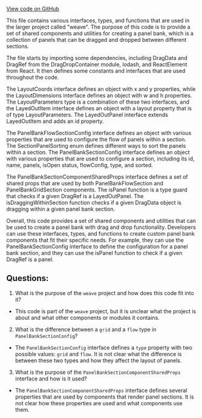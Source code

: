 [View code on GitHub](https://github.com/wandb/weave/weave-js/src/components/WeavePanelBank/panelbank.ts)

This file contains various interfaces, types, and functions that are used in the larger project called "weave". The purpose of this code is to provide a set of shared components and utilities for creating a panel bank, which is a collection of panels that can be dragged and dropped between different sections. 

The file starts by importing some dependencies, including DragData and DragRef from the DragDropContainer module, lodash, and ReactElement from React. It then defines some constants and interfaces that are used throughout the code. 

The LayoutCoords interface defines an object with x and y properties, while the LayoutDimensions interface defines an object with w and h properties. The LayoutParameters type is a combination of these two interfaces, and the LayedOutItem interface defines an object with a layout property that is of type LayoutParameters. The LayedOutPanel interface extends LayedOutItem and adds an id property. 

The PanelBankFlowSectionConfig interface defines an object with various properties that are used to configure the flow of panels within a section. The SectionPanelSorting enum defines different ways to sort the panels within a section. The PanelBankSectionConfig interface defines an object with various properties that are used to configure a section, including its id, name, panels, isOpen status, flowConfig, type, and sorted. 

The PanelBankSectionComponentSharedProps interface defines a set of shared props that are used by both PanelBankFlowSection and PanelBankGridSection components. The isPanel function is a type guard that checks if a given DragRef is a LayedOutPanel. The isDraggingWithinSection function checks if a given DragData object is dragging within a given panel bank section. 

Overall, this code provides a set of shared components and utilities that can be used to create a panel bank with drag and drop functionality. Developers can use these interfaces, types, and functions to create custom panel bank components that fit their specific needs. For example, they can use the PanelBankSectionConfig interface to define the configuration for a panel bank section, and they can use the isPanel function to check if a given DragRef is a panel.
## Questions: 
 1. What is the purpose of the `weave` project and how does this code fit into it?
- This code is part of the `weave` project, but it is unclear what the project is about and what other components or modules it contains.

2. What is the difference between a `grid` and a `flow` type in `PanelBankSectionConfig`?
- The `PanelBankSectionConfig` interface defines a `type` property with two possible values: `grid` and `flow`. It is not clear what the difference is between these two types and how they affect the layout of panels.

3. What is the purpose of the `PanelBankSectionComponentSharedProps` interface and how is it used?
- The `PanelBankSectionComponentSharedProps` interface defines several properties that are used by components that render panel sections. It is not clear how these properties are used and what components use them.